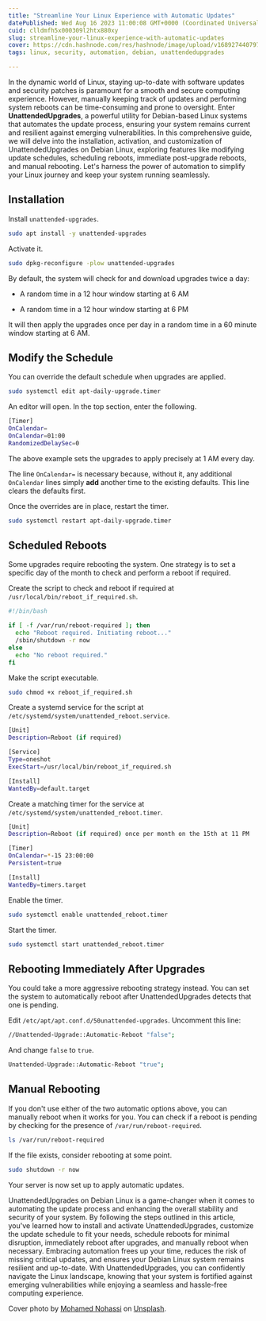 ```yaml
---
title: "Streamline Your Linux Experience with Automatic Updates"
datePublished: Wed Aug 16 2023 11:00:08 GMT+0000 (Coordinated Universal Time)
cuid: clldmfh5x000309l2htx880xy
slug: streamline-your-linux-experience-with-automatic-updates
cover: https://cdn.hashnode.com/res/hashnode/image/upload/v1689274407972/c959546a-dde5-4c83-8df7-8bba1e942809.png
tags: linux, security, automation, debian, unattendedupgrades

---
```


In the dynamic world of Linux, staying up-to-date with software updates and security patches is paramount for a smooth and secure computing experience. However, manually keeping track of updates and performing system reboots can be time-consuming and prone to oversight. Enter **UnattendedUpgrades**, a powerful utility for Debian-based Linux systems that automates the update process, ensuring your system remains current and resilient against emerging vulnerabilities. In this comprehensive guide, we will delve into the installation, activation, and customization of UnattendedUpgrades on Debian Linux, exploring features like modifying update schedules, scheduling reboots, immediate post-upgrade reboots, and manual rebooting. Let's harness the power of automation to simplify your Linux journey and keep your system running seamlessly.

## Installation

Install `unattended-upgrades`.

```bash
sudo apt install -y unattended-upgrades
```

Activate it.

```bash
sudo dpkg-reconfigure -plow unattended-upgrades
```

By default, the system will check for and download upgrades twice a day:

* A random time in a 12 hour window starting at 6 AM
    
* A random time in a 12 hour window starting at 6 PM
    

It will then apply the upgrades once per day in a random time in a 60 minute window starting at 6 AM.

## **Modify the Schedule**

You can override the default schedule when upgrades are applied.

```bash
sudo systemctl edit apt-daily-upgrade.timer
```

An editor will open. In the top section, enter the following.

```bash
[Timer]
OnCalendar=
OnCalendar=01:00
RandomizedDelaySec=0
```

The above example sets the upgrades to apply precisely at 1 AM every day.

The line `OnCalendar=` is necessary because, without it, any additional `OnCalendar` lines simply **add** another time to the existing defaults. This line clears the defaults first.

Once the overrides are in place, restart the timer.

```bash
sudo systemctl restart apt-daily-upgrade.timer
```

## **Scheduled Reboots**

Some upgrades require rebooting the system. One strategy is to set a specific day of the month to check and perform a reboot if required.

Create the script to check and reboot if required at `/usr/local/bin/reboot_if_required.sh`.

```bash
#!/bin/bash

if [ -f /var/run/reboot-required ]; then
  echo "Reboot required. Initiating reboot..."
  /sbin/shutdown -r now
else
  echo "No reboot required."
fi
```

Make the script executable.

```bash
sudo chmod +x reboot_if_required.sh
```

Create a systemd service for the script at `/etc/systemd/system/unattended_reboot.service`.

```bash
[Unit]
Description=Reboot (if required)

[Service]
Type=oneshot
ExecStart=/usr/local/bin/reboot_if_required.sh

[Install]
WantedBy=default.target
```

Create a matching timer for the service at `/etc/systemd/system/unattended_reboot.timer`.

```bash
[Unit]
Description=Reboot (if required) once per month on the 15th at 11 PM

[Timer]
OnCalendar=*-15 23:00:00
Persistent=true

[Install]
WantedBy=timers.target
```

Enable the timer.

```bash
sudo systemctl enable unattended_reboot.timer
```

Start the timer.

```bash
sudo systemctl start unattended_reboot.timer
```

## **Rebooting Immediately After Upgrades**

You could take a more aggressive rebooting strategy instead. You can set the system to automatically reboot after UnattendedUpgrades detects that one is pending.

Edit `/etc/apt/apt.conf.d/50unattended-upgrades`. Uncomment this line:

```bash
//Unattended-Upgrade::Automatic-Reboot "false";
```

And change `false` to `true`.

```bash
Unattended-Upgrade::Automatic-Reboot "true";
```

## **Manual Rebooting**

If you don't use either of the two automatic options above, you can manually reboot when it works for you. You can check if a reboot is pending by checking for the presence of `/var/run/reboot-required`.

```bash
ls /var/run/reboot-required
```

If the file exists, consider rebooting at some point.

```bash
sudo shutdown -r now
```

Your server is now set up to apply automatic updates.

UnattendedUpgrades on Debian Linux is a game-changer when it comes to automating the update process and enhancing the overall stability and security of your system. By following the steps outlined in this article, you've learned how to install and activate UnattendedUpgrades, customize the update schedule to fit your needs, schedule reboots for minimal disruption, immediately reboot after upgrades, and manually reboot when necessary. Embracing automation frees up your time, reduces the risk of missing critical updates, and ensures your Debian Linux system remains resilient and up-to-date. With UnattendedUpgrades, you can confidently navigate the Linux landscape, knowing that your system is fortified against emerging vulnerabilities while enjoying a seamless and hassle-free computing experience.

Cover photo by [Mohamed Nohassi](https://unsplash.com/@coopery?utm_source=unsplash&utm_medium=referral&utm_content=creditCopyText) on [Unsplash](https://unsplash.com/photos/a-long-tunnel-with-a-light-at-the-end-of-it-YvoedPdh9JM?utm_source=unsplash&utm_medium=referral&utm_content=creditCopyText).